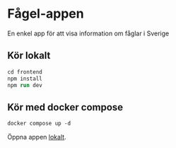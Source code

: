 # Fågel-appen
En enkel app för att visa information om fåglar i Sverige

## Kör lokalt
```ps
cd frontend
npm install
npm run dev
```

## Kör med docker compose
```ps
docker compose up -d
```
Öppna appen [lokalt](http://localhost:5000).
